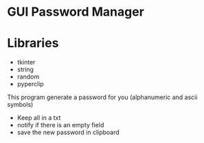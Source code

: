 # GUI Password Manager

# Libraries 
- tkinter
- string
- random
- pyperclip

This program generate a password for you (alphanumeric and ascii symbols)
- Keep all in a txt
- notify if there is an empty field
- save the new password in clipboard
